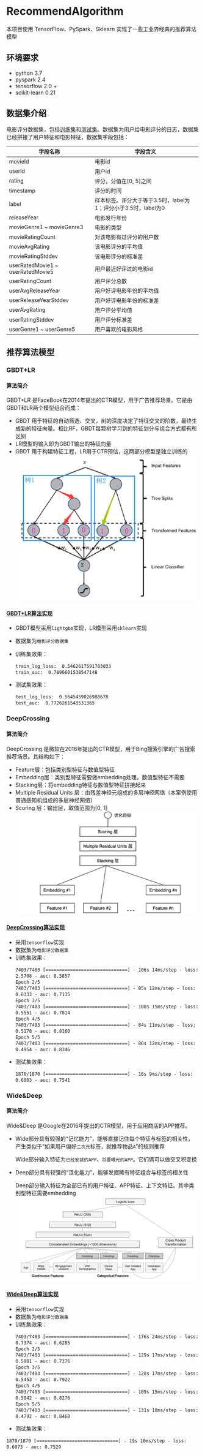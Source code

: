 # RecommendAlgorithm
本项目使用 TensorFlow、PySpark、Sklearn 实现了一些工业界经典的推荐算法模型

## 环境要求
* python 3.7
* pyspark 2.4
* tensorflow 2.0 +
* scikit-learn 0.21

## 数据集介绍
电影评分数据集，包括[训练集](data/trainingSamples.csv)和[测试集](data/testSamples.csv)。数据集为用户给电影评分的日志，数据集已经拼接了用户特征和电影特征，数据集字段包括：

| 字段名称 | 字段含义 |
| ---- | ---- |
|   movieId   |   电影id   |
|   userId   |   用户id   |
|   rating   |   评分，分值在[0, 5]之间   |
|   timestamp   |   评分的时间   |
|   label   |   样本标签。评分大于等于3.5时，label为1；评分小于3.5时，label为0   |
|   releaseYear   |   电影发行年份   |
|   movieGenre1 ~ movieGenre3   |   电影的类型   |
|   movieRatingCount   |   对该电影有过评分的用户数   |
|   movieAvgRating   |   该电影评分的平均值   |
|   movieRatingStddev   |   该电影评分的标准差   |
|   userRatedMovie1 ~ userRatedMovie5   |   用户最近好评过的电影id   |
|   userRatingCount   |   用户评分总数   |
|   userAvgReleaseYear   |   用户好评电影年份的平均值   |
|   userReleaseYearStddev   |   用户好评电影年份的标准差   |
|   userAvgRating   |   用户评分平均值   |
|   userRatingStddev   |   用户评分标准差   |
|   userGenre1 ~ userGenre5   |   用户喜欢的电影风格   |


## 推荐算法模型
### GBDT+LR
#### 算法简介
GBDT+LR 是FaceBook在2014年提出的CTR模型，用于广告推荐场景。它是由GBDT和LR两个模型组合而成：
- GBDT 用于特征的自动筛选、交叉，树的深度决定了特征交叉的阶数，最终生成新的特征向量。相比RF，GBDT每颗树学习到的特征划分与组合方式都有所区别
- LR模型的输入即为GBDT输出的特征向量
- GBDT 用于构建特征工程，LR用于CTR预估，这两部分模型是独立训练的
![](picture/GBDT_LR.png)

#### [GBDT+LR算法实现](https://github.com/jason-wang1/RecommendAlgorithm/blob/master/sklearnrec/gbdt_lr.py)
- GBDT模型采用`lightgbm`实现，LR模型采用`sklearn`实现
- 数据集为`电影评分数据集`
- 训练集效果：
    ```
    train_log_loss:  0.5462617591783033
    train_auc:  0.7896601538547148
    ```

- 测试集效果：
    ```
    test_log_loss:  0.5645459026988678
    test_auc:  0.7726261543531365
    ```


### DeepCrossing
#### 算法简介
DeepCrossing 是微软在2016年提出的CTR模型，用于Bing搜索引擎的广告搜索推荐场景。其结构如下：
- Feature层：包括类别型特征与数值型特征
- Embedding层：类别型特征需要做embedding处理，数值型特征不需要
- Stacking层：将embedding特征与数值型特征拼接起来
- Multiple Residual Units 层：由残差神经元组成的多层神经网络（本案例使用普通感知机组成的多层神经网络）
- Scoring 层：输出层，取值范围为[0, 1]
![](picture/DeepCrossing.png)

#### [DeepCrossing算法实现](https://github.com/jason-wang1/RecommendAlgorithm/blob/master/tensorflowrec/deep_crossing.py)
- 采用`tensorflow`实现
- 数据集为`电影评分数据集`
- 训练集效果：
    ```
    7403/7403 [==============================] - 106s 14ms/step - loss: 2.5708 - auc: 0.5857
    Epoch 2/5
    7403/7403 [==============================] - 85s 12ms/step - loss: 0.6333 - auc: 0.7135
    Epoch 3/5
    7403/7403 [==============================] - 108s 15ms/step - loss: 0.5551 - auc: 0.7814
    Epoch 4/5
    7403/7403 [==============================] - 84s 11ms/step - loss: 0.5178 - auc: 0.8160
    Epoch 5/5
    7403/7403 [==============================] - 86s 12ms/step - loss: 0.4954 - auc: 0.8346
    ```
- 测试集效果：
    ```
    1870/1870 [==============================] - 16s 9ms/step - loss: 0.6003 - auc: 0.7541
    ```


### Wide&Deep
#### 算法简介
Wide&Deep 是Google在2016年提出的CTR模型，用于应用商店的APP推荐。
- Wide部分具有较强的“记忆能力”，能够直接记住每个特征与标签的相关性，产生类似于“如果用户偏好`二次元`标签，就推荐物品`A`”的规则推荐
  
  Wide部分输入特征为`已经安装的APP`、`将要曝光的APP`。它们俩可以做交叉积变换
- Deep部分具有较强的“泛化能力”，能够发掘稀有特征组合与标签的相关性
  
  Deep部分输入特征为全部已有的用户特征、APP特征、上下文特征。其中类别型特征需要embedding
![](picture/Wide&Deep.jpg)


#### [Wide&Deep算法实现](https://github.com/jason-wang1/RecommendAlgorithm/blob/master/tensorflowrec/wide_and_deep.py)
- 采用`tensorflow`实现
- 数据集为`电影评分数据集`
- 训练集效果：
  ```
  7403/7403 [==============================] - 176s 24ms/step - loss: 0.7374 - auc: 0.6285
  Epoch 2/5
  7403/7403 [==============================] - 129s 17ms/step - loss: 0.5981 - auc: 0.7376
  Epoch 3/5
  7403/7403 [==============================] - 128s 17ms/step - loss: 0.5453 - auc: 0.7922
  Epoch 4/5
  7403/7403 [==============================] - 109s 15ms/step - loss: 0.5042 - auc: 0.8276
  Epoch 5/5
  7403/7403 [==============================] - 131s 18ms/step - loss: 0.4792 - auc: 0.8468
  ```
 - 测试集效果：
  ```
  1870/1870 [==============================] - 19s 10ms/step - loss: 0.6073 - auc: 0.7529
  ```
